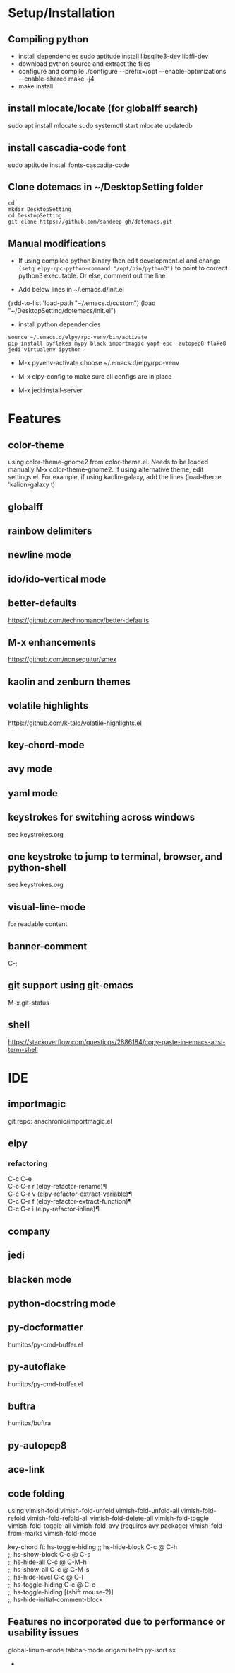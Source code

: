 # Setup/Installation
## Compiling python
- install dependencies
sudo aptitude install libsqlite3-dev libffi-dev
- download python source and extract the files
- configure and compile
./configure --prefix=/opt --enable-optimizations --enable-shared
make -j4
- make install

## install mlocate/locate (for globalff search)
sudo apt install mlocate
sudo systemctl start mlocate
updatedb

## install cascadia-code font
sudo aptitude install fonts-cascadia-code

## Clone dotemacs in ~/DesktopSetting folder
```
cd 
mkdir DesktopSetting
cd DesktopSetting
git clone https://github.com/sandeep-gh/dotemacs.git
```

## Manual modifications
- If using compiled python binary then edit development.el and
change
`
(setq elpy-rpc-python-command "/opt/bin/python3")
`
to point to correct python3 executable. 
Or else, comment out the line

-  Add below lines in ~/.emacs.d/init.el

(add-to-list 'load-path "~/.emacs.d/custom")
(load "~/DesktopSetting/dotemacs/init.el")


- install python dependencies
```
source ~/.emacs.d/elpy/rpc-venv/bin/activate
pip install pyflakes mypy black importmagic yapf epc  autopep8 flake8 jedi virtualenv ipython
```

- M-x pyvenv-activate
choose ~/.emacs.d/elpy/rpc-venv 

- M-x elpy-config
to make sure all configs are in place

- M-x jedi:install-server






# Features
## color-theme
using color-theme-gnome2 from color-theme.el. Needs to be loaded manually M-x color-theme-gnome2.
If using alternative theme, edit settings.el. For example, if using kaolin-galaxy, add the lines
(load-theme 'kalion-galaxy t)
## globalff
## rainbow delimiters
## newline mode
## ido/ido-vertical mode
## better-defaults
https://github.com/technomancy/better-defaults
## M-x enhancements
https://github.com/nonsequitur/smex

## kaolin and zenburn themes

## volatile highlights
https://github.com/k-talo/volatile-highlights.el

## key-chord-mode

## avy mode

## yaml mode

## keystrokes for switching across windows
see keystrokes.org

## one keystroke to jump to terminal, browser, and python-shell
see keystrokes.org

## visual-line-mode
for readable content

## banner-comment
C-;

## git support using git-emacs

M-x git-status

## shell
https://stackoverflow.com/questions/2886184/copy-paste-in-emacs-ansi-term-shell

# IDE

## importmagic
git repo: anachronic/importmagic.el

## elpy

### refactoring
C-c C-e   
C-c C-r r (elpy-refactor-rename)¶  
C-c C-r v (elpy-refactor-extract-variable)¶  
C-c C-r f (elpy-refactor-extract-function)¶  
C-c C-r i (elpy-refactor-inline)¶  

## company

## jedi

## blacken mode

## python-docstring mode

## py-docformatter
humitos/py-cmd-buffer.el

## py-autoflake
humitos/py-cmd-buffer.el

## buftra
humitos/buftra

## py-autopep8

## ace-link

## code folding
using vimish-fold
vimish-fold-unfold
vimish-fold-unfold-all
vimish-fold-refold
vimish-fold-refold-all
vimish-fold-delete-all
vimish-fold-toggle
vimish-fold-toggle-all
vimish-fold-avy (requires avy package)
vimish-fold-from-marks
vimish-fold-mode


key-chord ft: hs-toggle-hiding
;;   hs-hide-block                      C-c @ C-h  
;;   hs-show-block                      C-c @ C-s  
;;   hs-hide-all                        C-c @ C-M-h  
;;   hs-show-all                        C-c @ C-M-s  
;;   hs-hide-level                      C-c @ C-l  
;;   hs-toggle-hiding                   C-c @ C-c  
;;   hs-toggle-hiding                   [(shift mouse-2)]  
;;   hs-hide-initial-comment-block  

## Features no incorporated due to performance or usability issues
global-linum-mode 
tabbar-mode
origami
helm
py-isort
sx








- 
